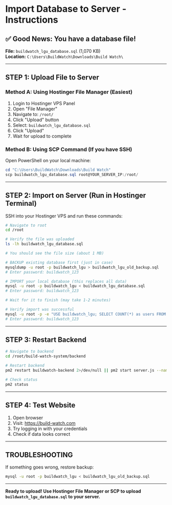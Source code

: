# Import Database to Server - Instructions

## ✅ Good News: You have a database file!

**File:** `buildwatch_lgu_database.sql` (1,070 KB)  
**Location:** `C:\Users\BuildWatch\Downloads\Build Watch\`

---

## STEP 1: Upload File to Server

### Method A: Using Hostinger File Manager (Easiest)
1. Login to Hostinger VPS Panel
2. Open "File Manager"
3. Navigate to: `/root/`
4. Click "Upload" button
5. Select: `buildwatch_lgu_database.sql`
6. Click "Upload"
7. Wait for upload to complete

### Method B: Using SCP Command (If you have SSH)
Open PowerShell on your local machine:
```powershell
cd "C:\Users\BuildWatch\Downloads\Build Watch"
scp buildwatch_lgu_database.sql root@YOUR_SERVER_IP:/root/
```

---

## STEP 2: Import on Server (Run in Hostinger Terminal)

SSH into your Hostinger VPS and run these commands:

```bash
# Navigate to root
cd /root

# Verify the file was uploaded
ls -lh buildwatch_lgu_database.sql

# You should see the file size (about 1 MB)

# BACKUP existing database first (just in case)
mysqldump -u root -p buildwatch_lgu > buildwatch_lgu_old_backup.sql
# Enter password: buildwatch_123

# IMPORT your local database (this replaces all data)
mysql -u root -p buildwatch_lgu < buildwatch_lgu_database.sql
# Enter password: buildwatch_123

# Wait for it to finish (may take 1-2 minutes)

# Verify import was successful
mysql -u root -p -e "USE buildwatch_lgu; SELECT COUNT(*) as users FROM users; SELECT COUNT(*) as projects FROM projects;"
# Enter password: buildwatch_123
```

---

## STEP 3: Restart Backend

```bash
# Navigate to backend
cd /root/build-watch-system/backend

# Restart backend
pm2 restart buildwatch-backend 2>/dev/null || pm2 start server.js --name "buildwatch-backend"

# Check status
pm2 status
```

---

## STEP 4: Test Website

1. Open browser
2. Visit: https://build-watch.com
3. Try logging in with your credentials
4. Check if data looks correct

---

## TROUBLESHOOTING

If something goes wrong, restore backup:
```bash
mysql -u root -p buildwatch_lgu < buildwatch_lgu_old_backup.sql
```

---

**Ready to upload! Use Hostinger File Manager or SCP to upload `buildwatch_lgu_database.sql` to your server.**

